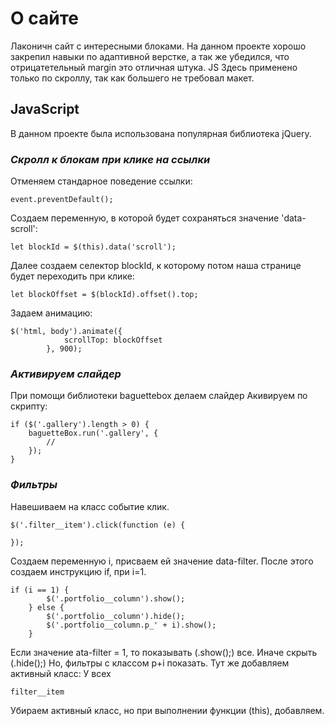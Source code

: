 # О сайте
Лаконичн сайт с интересными блоками. На данном проекте хорошо закрепил навыки по адаптивной верстке, а так же убедился, что отрицатетельный margin это отличная штука.
JS Здесь применено только по скроллу, так как большего не требовал макет. 

## JavaScript
В данном проекте была использована популярная библиотека jQuery.

### _Скролл к блокам при клике на ссылки_

Отменяем стандарное поведение ссылки:
```
event.preventDefault();
```

Создаем переменную, в которой будет сохраняться значение 'data-scroll':
```
let blockId = $(this).data('scroll');
```
Далее создаем селектор blockId, к которому потом наша странице будет переходить при клике:

```
let blockOffset = $(blockId).offset().top;
```
Задаем анимацию:
```
$('html, body').animate({
			scrollTop: blockOffset
		}, 900);
```
### _Активируем слайдер_

При помощи библиотеки baguettebox делаем слайдер
Акивируем по скрипту:
```
if ($('.gallery').length > 0) {
	baguetteBox.run('.gallery', {
		// 
	});
}
```
### _Фильтры_
Навешиваем на класс событие клик.
```
$('.filter__item').click(function (e) {
	
});
```
Создаем переменную i, присваем ей значение data-filter.
После этого создаем инструкцию if, при i=1.
```
if (i == 1) {
		$('.portfolio__column').show();
	} else {
		$('.portfolio__column').hide();
		$('.portfolio__column.p_' + i).show();
	}
```
Если значение ata-filter = 1, то показывать (.show();) все.
Иначе скрыть (.hide();)
Но, фильтры с классом p+i показать.
Тут же добавляем активный класс:
У всех
```
filter__item
```
Убираем активный класс, но при выполнении функции (this), добавляем.
